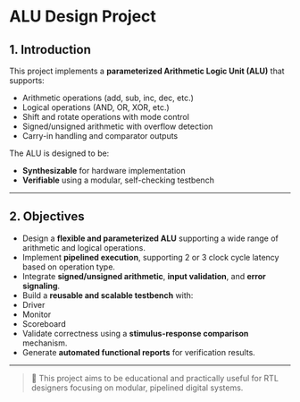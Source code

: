 # ALU Design Project

## 1. Introduction

This project implements a **parameterized Arithmetic Logic Unit (ALU)** that supports:
- Arithmetic operations (add, sub, inc, dec, etc.)
- Logical operations (AND, OR, XOR, etc.)
- Shift and rotate operations with mode control
- Signed/unsigned arithmetic with overflow detection
- Carry-in handling and comparator outputs

The ALU is designed to be:
- **Synthesizable** for hardware implementation
- **Verifiable** using a modular, self-checking testbench

---

## 2. Objectives

-  Design a **flexible and parameterized ALU** supporting a wide range of arithmetic and logical operations.
-  Implement **pipelined execution**, supporting 2 or 3 clock cycle latency based on operation type.
-  Integrate **signed/unsigned arithmetic**, **input validation**, and **error signaling**.
-  Build a **reusable and scalable testbench** with:
  - Driver  
  - Monitor  
  - Scoreboard
-  Validate correctness using a **stimulus-response comparison** mechanism.
-  Generate **automated functional reports** for verification results.

---

> 📌 This project aims to be educational and practically useful for RTL designers focusing on modular, pipelined digital systems.
